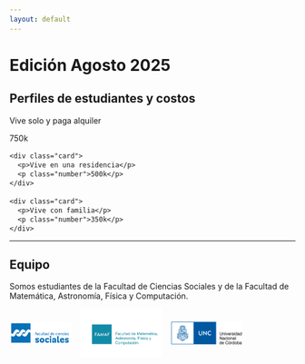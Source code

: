 ```yaml
---
layout: default
---
```


# Edición Agosto 2025 

## Perfiles de estudiantes y costos

  <div class="cards-container">
    <div class="card">
      <p>Vive solo y paga alquiler</p>
      <p class="number">750k</p>
    </div>

    <div class="card">
      <p>Vive en una residencia</p>
      <p class="number">500k</p>
    </div>

    <div class="card">
      <p>Vive con familia</p>
      <p class="number">350k</p>
    </div>
  </div>

* * *

## Equipo

Somos estudiantes de la Facultad de Ciencias Sociales y de la Facultad de Matemática, Astronomía, Física y Computación.

<div style="display:flex; gap:15px; align-items:center; margin-bottom:15px;">
  <img src="/assets/img/FCS logo color.png" alt="Logo 1" style="height:40px;">
  <img src="/assets/img/Logo-FAMAF-color-pleno-2.jpg" alt="Logo 2" style="height:85px;">
  <img src="/assets/img/unc1_a.jpg" alt="Logo 3" style="height:40px;">
</div>